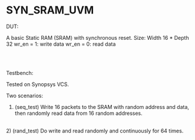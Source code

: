 # SYN_SRAM_UVM
DUT:

A basic Static RAM (SRAM) with synchronous reset.
Size: Width 16 * Depth 32
wr_en = 1: write data
wr_en = 0: read data

<br />
<br />

Testbench:

Tested on Synopsys VCS.

Two scenarios: 
<br />
1) (seq_test) Write 16 packets to the SRAM with random address and data, then randomly read data from 16 random addresses.
<br />
2) (rand_test) Do write and read randomly and continuously for 64 times.
